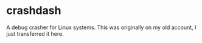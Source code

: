 # crashdash
A debug crasher for Linux systems. This was originally on my old account, I just transferred it here.
